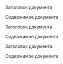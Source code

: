 Заголовок документа

Содержимое документа


Заголовок документа

Содержимое документа


Заголовок документа

Содержимое документа 